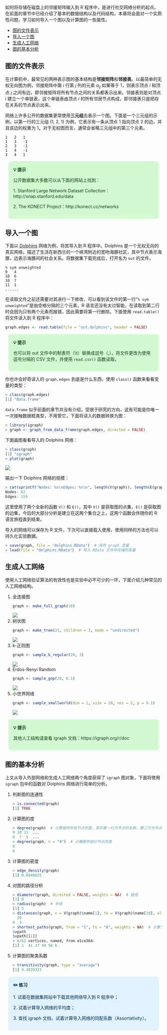 如何将存储在磁盘上的邻接矩阵输入到 R 程序中，是进行社交网络分析的起点。在前面的章节中已经介绍了基本的数据结构以及代码结构，本章将会面对一个实质性问题，学习如何导入一个图以及计算图的一些属性。

* [图的文件表示]()
* [导入一个图]()
* [生成人工网络]()
* [图的基本分析]()

## 图的文件表示

在计算机中，最常见的两种表示图的基本结构是**邻接矩阵**和**邻接表**。以最简单的无权无向图为例，邻接矩阵中第 $i$ 行第 $j$ 列的元素 $a_{ij}$ 如果等于 1，则表示顶点 $i$ 和顶点 $j$ 之间有边，即邻接矩阵将所有节点之间的关系都表示出来。邻接表则是对顶点 $i$ 建立一个单链表，这个单链表由顶点 $i$ 的所有邻居节点构成，即邻接表只是把存在关系的节点表示出来。

网络上许多公开的数据集更常使用**三元组**去表示一个图。下面是一个三元组的示例，以第一行的三元组 (1, 2, 1) 为例，它表示有一条从顶点 1 指向顶点 2 的边，并且该边的权重为 1。对于无权图而言，通常会省略三元组中的第三个元素。
```text
1	2	1
1	3	-1
2	3	-1
1	4	-1
3	4	1
```

<div style="display: block;position: relative;border-radius: 8px;padding: 1rem;background-color: #d2f9d2;color: #094409;margin: 10px">
    <p style="margin-top:0;font-weight: bold">💡&nbsp;提示</p>
    <p><span>公开数据集大多数可以从下面的网站上找到：</span></p>
    <p><span>1. Stanford Large Network Dataset Collection：http://snap.stanford.edu/data</span></p>
    <p><span>2. The KONECT Project：http://konect.cc/networks</span></p>
</div>

## 导入一个图 

下面以 [Dolphins](http://konect.cc/files/download.tsv.dolphins.tar.bz2) 网络为例，将其导入到 R 程序中。Dolphins 是一个无权无向的真实网络，描述了生活在新西兰的一个峡湾附近的宽吻海豚社区，其中节点表示海豚，边表示海豚间的社会关系。将数据集下载完成后，打开名为 `out` 的文件。
```text
% sym unweighted
9	4
10	6
10	7
11	1
......
```

在读取文件之前还需要对其进行一下修改，可以看到该文件的第一行“`% sym unweighted`”是由空格分隔的三个元素，R 语言还没有太过智能，在读取到第二行时会因为只有两个元素而报错，因此需要将第一行删除。下面使用 `read.table()` 将文件读入到 R 程序中：
```R
graph.edges <- read.table(file = "out.dolphins", header = FALSE)
```

<div style="display: block;position: relative;border-radius: 8px;padding: 1rem;background-color: #d2f9d2;color: #094409;margin: 10px">
    <p style="margin-top:0;font-weight: bold">💡&nbsp;提示</p>
    <p><span>也可以将 out 文件中的制表符（\t）替换成逗号（,），将文件更改为使用逗号分隔的 CSV 文件，并使用 <code>read.csv()</code> 函数读取。</span></p>
</div>

你也许会好奇读入的 `graph.edges` 到底是什么东西，使用 `class()` 函数来看看变量的类型：
```R
> class(graph.edges)
[1] "data.frame"
```

`data.frame` 似乎前面的章节并没有介绍，受限于研究的方向，这有可能是你唯一一次接触数据框类型，不用管它，下面将读入的数据转换为图：
```R
> library(igraph)
> graph <- graph_from_data_frame(graph.edges, directed = FALSE)
```

下面画图看看导入的 Dolphins 网络：
```R
> class(graph)
[1] "igraph"
> plot(graph)
```

![](1.png)

输出一下 Dolphins 网络的规模：
```R
> cat(sprintf("Nodes: %s\nEdges: %s\n", length(V(graph)), length(E(graph))))
Nodes: 62
Edges: 159
```

这里使用了两个全新的函数 `V()` 和 `E()`，其中 `V()` 是获取图的点集，`E()` 是获取图的边集，今后的大部分分析是建立在这两个集合之上，这两个函数会伴随你的 R 语言旅程直到结束。

导入的网络可以保存为 R 文件，下次可以直接载入使用，使用同样的方法也可以持久化实验数据。
```R
> save(graph, file = "dolphins.RData")  # 保存 graph 变量
> load(file = "dolphins.RData")  # 导入 RData 文件中存储的变量
```

## 生成人工网络

使用人工网络验证算法的有效性也是实验中必不可少的一环，下面介绍几种常见的人工网络结构。
1. 全连接图
    ```R
    graph <- make_full_graph(10)
    ```
    ![](2.png)
2. 树状图
    ```R
    graph <- make_tree(21, children = 3, mode = "undirected")
    ```
    ![](3.png)
3. k-正则图
    ```R
    graph <- sample_k_regular(20, 3)
    ```
    ![](4.png)
4. Erdos-Renyi Random
    ```R
    graph <- sample_gnp(20, 0.1)
    ```
    ![](5.png)
5. 小世界网络
    ```R
    graph <- sample_smallworld(dim = 1, size = 20, nei = 2, p = 0.1)
    ```
    ![](6.png)

<div style="display: block;position: relative;border-radius: 8px;padding: 1rem;background-color: #d2f9d2;color: #094409;margin: 10px">
    <p style="margin-top:0;font-weight: bold">💡&nbsp;提示</p>
    <p><span>其他人工结构请查看 igraph 文档：https://igraph.org/r/doc</span></p>
</div>

## 图的基本分析

上文从导入外部网络和生成人工网络两个角度获得了 `igraph` 图对象，下面将使用 `igraph` 包中的函数对 Dolphins 网络进行简单的分析。
1. 判断图的连通性
    ```R
    > is.connected(graph)
    [1] TRUE
    ```
2. 计算图的度
    ```R
    > degree(graph)  # 计算图中所有节点的度，其中第一行为节点的名称，第二行为节点的度
    9 10 11  ...
    6  7  5  ...
    > degree(graph, v = "9")  # 计算图中部分节点的度
    9 
    6
    ```
3. 计算图的密度
    ```R
    > edge_density(graph)
    [1] 0.0840825
    ```
4. 对图的路径分析
    ```R
    > diameter(graph, directed = FALSE, weights = NA)  # 直径
    [1] 8
    > radius(graph)  # 半径
    [1] 5
    > distances(graph, v = V(graph)$name[1], to = V(graph)$name[10], algorithm = "unweighted", weights = NA)  # 计算节点间的最短距离
      20
    9  3
    > shortest_paths(graph, from = "1", to = "6", weights = NA)  # 计算节点1到节点6的最短路径
    $vpath
    $vpath[[1]]
    + 6/62 vertices, named, from e1ce364:
    [1] 1  41 37 40 58 6
    ```
5. 计算图的聚类系数
    ```R
    > transitivity(graph, type = "average")
    [1] 0.3029323
    ```

<div style="display: block;position: relative;border-radius: 8px;padding: 1rem;background-color: #e0f2ff;color: #002b4d;margin: 10px">
    <p style="margin-top:0;font-weight: bold">✏️&nbsp;练习</p>
    <p><span>1. 试着在数据集网站中下载其他网络导入到 R 程序中；</span></p>
    <p><span>2. 试着计算导入网络的平均度；</span></p>
    <p><span>3. 查找 igraph 文档，试着计算导入网络的同配系数（Assortativity）。</span></p>
</div>
